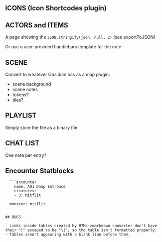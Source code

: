 ## ICONS (Icon Shortcodes plugin)

## ACTORS and ITEMS

A page showing the `JSON.stringify(json, null, 2)` (see exportToJSON)

Or use a user-provided handlebars template for the note

## SCENE

Convert to whatever Obsidian has as a map plugin:

- scene background
- scene notes
- tokens?
- tiles?

## PLAYLIST

Simply store the file as a binary file

## CHAT LIST

One note per entry?

## Encounter Statblocks

```code
  ```encounter
    name: A01 Damp Entrance
    creatures:
    - 3: Mitflit
  ```
  ```statblock
    monster: mitflit
  ```
```

## BUGS

- Links inside tables created by HTML->markdown converter don't have their "|" escaped to be "\|", so the table isn't formatted properly.
- Tables aren't appearing with a blank line before them.